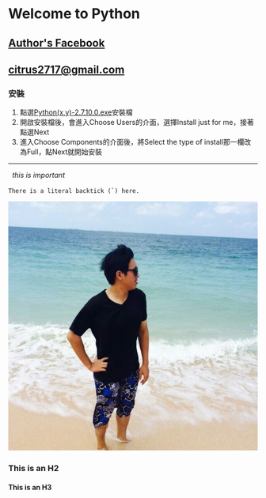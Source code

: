 # Welcome to Python 

## [Author's Facebook](https://www.facebook.com/chen.han.3597 "title")
## <citrus2717@gmail.com>

### 安裝

1. 點選[Python(x,y)-2.7.10.0.exe](http://ftp.ntua.gr/pub/devel/pythonxy/Python(x,y)-2.7.10.0.exe)安裝檔
2. 開啟安裝檔後，會進入Choose Users的介面，選擇Install just for me，接著點選Next
3. 進入Choose Components的介面後，將Select the type of install那一欄改為Full，點Next就開始安裝
---
   *this is important*
  
  ``There is a literal backtick (`) here.``
  
  ![Author](author.jpg)
  

### This is an H2

#### This is an H3
